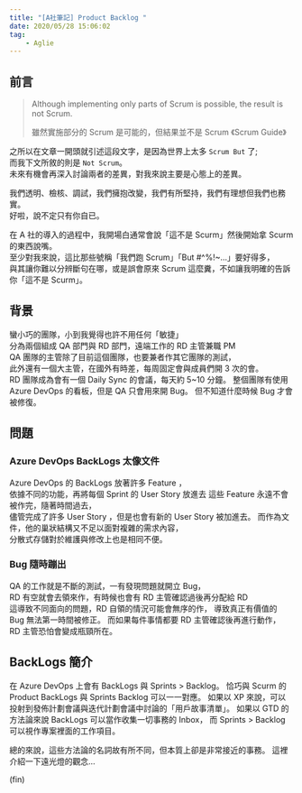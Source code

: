```yaml
---
title: "[A社筆記] Product Backlog "
date: 2020/05/28 15:06:02
tag:
    - Aglie
---
```


## 前言

> Although implementing only parts of Scrum is possible, the result is not Scrum.
> >
> 雖然實施部分的 Scrum 是可能的，但結果並不是 Scrum 《Scrum Guide》

之所以在文章一開頭就引述這段文字，是因為世界上太多 `Scrum But` 了;  
而我下文所敘的則是 `Not Scrum`。  
未來有機會再深入討論兩者的差異，對我來說主要是心態上的差異。

我們透明、檢核、調試，我們擁抱改變，我們有所堅持，我們有理想但我們也務實。  
好啦，說不定只有你自已。  

在 A 社的導入的過程中，我開場白通常會說「這不是 Scurm」然後開始拿 Scurm 的東西說嘴。  
至少對我來說，這比那些號稱「我們跑 Scrum」「But #^%!~…」要好得多，  
與其讓你難以分辨斷句在哪，或是誤會原來 Scrum 這麼糞，不如讓我明確的告訴你「這不是 Scurm」。  

## 背景

蠻小巧的團隊，小到我覺得也許不用任何「敏捷」  
分為兩個組成 QA 部門與 RD 部門，遠端工作的 RD 主管兼職 PM  
QA 團隊的主管除了目前這個團隊，也要兼者作其它團隊的測試，  
此外還有一個大主管，在國外有時差，每周固定會與成員們開 3 次的會。  
RD 團隊成為會有一個 Daily Sync 的會議，每天約 5~10 分鐘。
整個團隊有使用 Azure DevOps 的看板，但是 QA 只會用來開 Bug。
但不知道什麼時候 Bug 才會被修復。

## 問題

### Azure DevOps BackLogs 太像文件

Azure DevOps 的 BackLogs 放著許多 Feature ，  
依據不同的功能，再將每個 Sprint 的 User Story 放進去
這些 Feature 永遠不會被作完，隨著時間過去，  
儘管完成了許多 User Story ，但是也會有新的 User Story 被加進去。
而作為文件，他的巢狀結構又不足以面對複雜的需求內容，  
分散式存儲對於維護與修改上也是相同不便。

### Bug 隨時蹦出

QA 的工作就是不斷的測試，一有發現問題就開立 Bug，  
RD 有空就會去領來作，有時候也會有 RD 主管確認過後再分配給 RD  
這導致不同面向的問題，RD 自領的情況可能會無序的作，
導致真正有價值的 Bug 無法第一時間被修正。
而如果每件事情都要 RD 主管確認後再進行動作，  
RD 主管恐怕會變成瓶頸所在。

## BackLogs 簡介

在 Azure DevOps 上會有 BackLogs 與 Sprints > Backlog。
恰巧與 Scurm 的 Product BackLogs 與 Sprints Backlog 可以一一對應。
如果以 XP 來說，可以投射到發佈計劃會議與迭代計劃會議中討論的「用戶故事清單」。
如果以 GTD 的方法論來說 BackLogs 可以當作收集一切事務的 Inbox，
而 Sprints > Backlog 可以視作專案裡面的工作項目。

總的來說，這些方法論的名詞故有所不同，但本質上卻是非常接近的事務。
這裡介紹一下遠光燈的觀念…

(fin)
